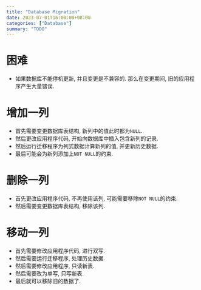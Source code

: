 ```yaml
---
title: "Database Migration"
date: 2023-07-01T16:00:00+08:00
categories: ["Database"]
summary: "TODO"
---
```


# 困难

* 如果数据库不能停机更新, 并且变更是不兼容的. 那么在变更期间, 旧的应用程序产生大量错误.

# 增加一列

* 首先需要变更数据库表结构, 新列中的值此时都为`NULL`.
* 然后更改应用程序代码, 开始向数据库中插入包含新列的记录.
* 然后运行迁移程序为列式数据计算新列的值, 并更新历史数据.
* 最后可能会为新列添加上`NOT NULL`的约束.

# 删除一列

* 首先更改应用程序代码, 不再使用该列, 可能需要移除`NOT NULL`的约束.
* 然后需要变更数据库表结构, 移除该列.

# 移动一列

* 首先需要修改应用程序代码, 进行双写.
* 然后需要运行迁移程序, 处理历史数据.
* 然后需要修改应用程序, 只读新表.
* 然后需要改为单写, 只写新表.
* 最后就可以移除旧的数据了.
